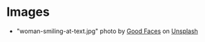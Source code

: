# Images

- "woman-smiling-at-text.jpg" photo by
  <a href="https://unsplash.com/@goodfacesagency?utm_content=creditCopyText&utm_medium=referral&utm_source=unsplash">Good
  Faces</a> on
  <a href="https://unsplash.com/photos/a-woman-walking-down-the-street-looking-at-her-cell-phone-58xYWBSr0aQ?utm_content=creditCopyText&utm_medium=referral&utm_source=unsplash">Unsplash</a>
